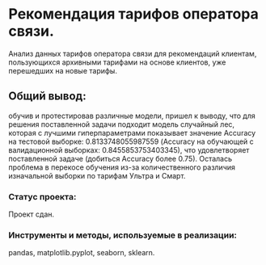 # Рекомендация тарифов оператора связи.

Анализ данных тарифов оператора связи для рекомендаций клиентам, пользующихся архивными тарифами на основе клиентов, уже перешедших на новые тарифы.

## Общий вывод:

обучив и протестировав различные модели, пришел к выводу, что для решения поставленной задачи подходит модель случайный лес, которая с лучшими гиперпараметрами показывает значение Accuracy на тестовой выборке: 0.8133748055987559 (Accuracy на обучающей с валидационной выборках: 0.8455853753403345), что удовлетворяет поставленной задаче (добиться Accuracy более 0.75). Осталась проблема в перекосе обучения из-за количественного различия изначальной выборки по тарифам Ультра и Смарт.

### Статус проекта:

Проект сдан.

### Инструменты и методы, используемые в реализации:
pandas, matplotlib.pyplot, seaborn, sklearn.

